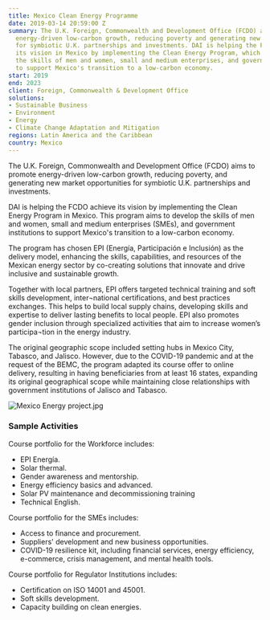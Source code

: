 ```yaml
---
title: Mexico Clean Energy Programme
date: 2019-03-14 20:59:00 Z
summary: The U.K. Foreign, Commonwealth and Development Office (FCDO) aims to promote
  energy-driven low-carbon growth, reducing poverty and generating new market opportunities
  for symbiotic U.K. partnerships and investments. DAI is helping the FCDO achieve
  its vision in Mexico by implementing the Clean Energy Program, which aims to develop
  the skills of men and women, small and medium enterprises, and government institutions
  to support Mexico's transition to a low-carbon economy.
start: 2019
end: 2023
client: Foreign, Commonwealth & Development Office
solutions:
- Sustainable Business
- Environment
- Energy
- Climate Change Adaptation and Mitigation
regions: Latin America and the Caribbean
country: Mexico
---
```


The U.K. Foreign, Commonwealth and Development Office (FCDO) aims to promote energy-driven low-carbon growth, reducing poverty, and generating new market opportunities for symbiotic U.K. partnerships and investments.

DAI is helping the FCDO achieve its vision by implementing the Clean Energy Program in Mexico. This program aims to develop the skills of men and women, small and medium enterprises (SMEs), and government institutions to support Mexico's transition to a low-carbon economy. 

The program has chosen EPI (Energía, Participación e Inclusión) as the delivery model, enhancing the skills, capabilities, and resources of the Mexican energy sector by co-creating solutions that innovate and drive inclusive and sustainable growth.

Together with local partners, EPI offers targeted technical training and soft skills development, inter¬national certifications, and best practices exchanges. This helps to build local supply chains, developing skills and expertise to deliver lasting benefits to local people. EPI also promotes gender inclusion through specialized activities that aim to increase women’s participa¬tion in the energy industry.

The original geographic scope included setting hubs in Mexico City, Tabasco, and Jalisco. However, due to the COVID-19 pandemic and at the request of the BEMC, the program adapted its course offer to online delivery, resulting in having beneficiaries from at least 16 states, expanding its original geographical scope while maintaining close relationships with government institutions of Jalisco and Tabasco.

![Mexico Energy project.jpg](/uploads/Mexico%20Energy%20project.jpg)

### Sample Activities

Course portfolio for the Workforce includes:
* EPI Energía.
* Solar thermal.
* Gender awareness and mentorship.
* Energy efficiency basics and advanced.
* Solar PV maintenance and decommissioning training
* Technical English.

Course portfolio for the SMEs includes:
* Access to finance and procurement.
* Suppliers' development and new business opportunities.
* COVID-19 resilience kit, including financial services, energy efficiency, e-commerce, crisis management, and mental health tools.

Course portfolio for Regulator Institutions includes:
* Certification on ISO 14001 and 45001.
* Soft skills development.
* Capacity building on clean energies.
